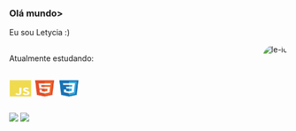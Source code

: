 ### Olá mundo>
Eu sou Letycia :)

<img align="right" alt="le-ic" height="150" style="border-radius:50px;" src="https://cdn.discordapp.com/attachments/700150596233068605/1085346632800935956/Design_sem_nome_1.gif">

##

##


Atualmente estudando:<div style="display: inline_block"><br>
  <img align="center" alt="le-Js" height="30" width="40" src="https://raw.githubusercontent.com/devicons/devicon/master/icons/javascript/javascript-plain.svg">
  <img align="center" alt="le-HTML" height="30" width="40" src="https://raw.githubusercontent.com/devicons/devicon/master/icons/html5/html5-original.svg">
  <img align="center" alt="le-CSS" height="30" width="40" src="https://raw.githubusercontent.com/devicons/devicon/master/icons/css3/css3-original.svg">
</div>

##

<div> 
    <a href="https://instagram.com/golelets/"_blank"><img src="https://img.shields.io/badge/-Instagram-%23E4405F?style=for-the-badge&logo=instagram&logoColor=white" target="_blank"></a>
 	   <a href="https://www.linkedin.com/in/letyciasp" target="_blank"><img src="https://img.shields.io/badge/-LinkedIn-%230077B5?style=for-the-badge&logo=linkedin&logoColor=white" target="_blank"></a> 
  
</div>
